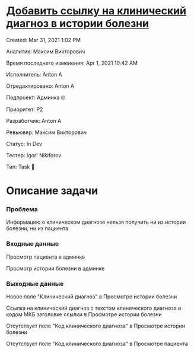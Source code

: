 # [Добавить ссылку на клинический диагноз в истории болезни](https://www.notion.so/d5da0bf6705442629e28e6b8cadfa7fe)

Created: Mar 31, 2021 1:02 PM

Аналитик: Максим Викторович

Время последнего изменения: Apr 1, 2021 10:42 AM

Исполнитель: Anton A

Отредактировано: Anton A

Подпроект: Админка 🤓

Приоритет: P2

Разработчик: Anton A

Ревьювер: Максим Викторович

Статус: In Dev

Тестер: Igor' Nikiforov

Тип: Task 🔨

# Описание задачи

### Проблема

Информацию о клиническом диагнозе нельзя получить ни из истории болезни, ни из пациента

### Входные данные

Просмотр пациента в админке

Просмотр истории болезни в админке

### Выходные данные

Новое поле "Клинический диагноз" в Просмотре истории болезни

Ссылка на клинический диагноз с текстом клинического диагноза и кодом МКБ заголовке ссылки в Просмотре истории болезни

Отсутствует поле "Код клинического диагноза" в Просмотре истории болезни

Отсутствует поле "Код клинического диагноза" в Просмотре пациента
